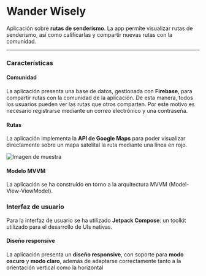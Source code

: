 # Wander Wisely

Aplicación sobre **rutas de senderismo**. La app permite visualizar rutas de senderismo, así como calificarlas y compartir nuevas rutas con la comunidad.

-------

### Características

#### Comunidad
La aplicación presenta una base de datos, gestionada con **Firebase**, para compartir rutas con la comunidad de la aplicación. De esta manera, todos los usuarios
pueden ver las rutas que otros comparten. Por este motivo es necesario registrarse mediante un correo electrónico y una contraseña.

#### Rutas
La aplicación implementa la **API de Google Maps** para poder visualizar directamente sobre un mapa satelital la ruta mediante una línea en rojo.


![Imagen de muestra](https://i.imgur.com/60tl1nQ.png)

#### Modelo MVVM
La aplicación se ha construído en torno a la arquitectura MVVM (Model-View-ViewModel).

### Interfaz de usuario

Para la interfaz de usuario se ha utilizado **Jetpack Compose**: un toolkit utilizado para el desarrollo de UIs nativas.

#### Diseño responsive
La aplicación presenta un **diseño responsive**, con soporte para **modo oscuro** y **modo claro**, además de adaptarse correctamente tanto a la orientación
vertical como la horizontal
